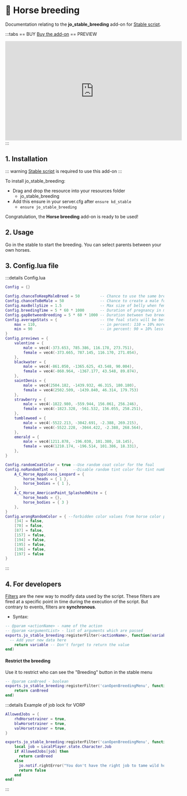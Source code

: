 # :horse: Horse breeding
Documentation relating to the **jo_stable_breeding** add-on for [Stable script](stable).

:::tabs
== BUY
[Buy the add-on](https://jumpon-studios.com/redm/horse-breeding)
== PREVIEW
<iframe width="560" height="315" src="https://www.youtube.com/embed/04A0kd0a8xg?si=n7lf5Dd5czIXD_A_" title="YouTube video player" frameborder="0" allow="accelerometer; autoplay; clipboard-write; encrypted-media; gyroscope; picture-in-picture; web-share" allowfullscreen></iframe>
:::

## 1. Installation
::: warning
[Stable script](stable) is required to use this add-on
:::

To install jo_stable_breeding:
- Drag and drop the resource into your resources folder
  - jo_stable_breeding 
- Add this ensure in your server.cfg after `ensure kd_stable`
  - `ensure jo_stable_breeding`

Congratulation, the **Horse breeding** add-on is ready to be used!

## 2. Usage

Go in the stable to start the breeding.
You can select parents between your own horses. 

## 3. Config.lua file
:::details Config.lua
```lua
Config = {}

Config.chanceToKeepMaleBreed = 50         -- Chance to use the same breed than male
Config.chanceToBeMale = 50                -- Chance to create a male foal
Config.maxBellySize = 1.5                 -- Max size of belly when female is pregnant
Config.breedingTime = 5 * 60 * 1000       -- Duration of pregnancy in ms
Config.gapBetweenBreeding = 5 * 60 * 1000 -- Duration between two breeding of the same horse
Config.averageStats = {                   -- the foal stats will be between min and max of the parents average stats
    max = 110,                            -- in percent: 110 = 10% more than the average of the parents
    min = 90                              -- in percent: 90 = 10% less than the average of the parents
}
Config.previews = {
    valentine = {
        male = vec4(-373.653, 785.386, 116.178, 273.751),
        female = vec4(-373.665, 787.145, 116.170, 271.054),
    },
    blackwater = {
        male = vec4(-861.050, -1365.625, 43.548, 90.004),
        female = vec4(-860.964, -1367.177, 43.548, 89.874),
    },
    saintDenis = {
        male = vec4(2504.182, -1439.932, 46.315, 180.180),
        female = vec4(2502.509, -1439.840, 46.314, 179.753)
    },
    strawberry = {
        male = vec4(-1822.980, -559.944, 156.061, 256.246),
        female = vec4(-1823.328, -561.532, 156.055, 258.251),
    },
    tumbleweed = {
        male = vec4(-5522.213, -3042.691, -2.388, 269.215),
        female = vec4(-5522.228, -3044.422, -2.388, 268.564),
    },
    emerald = {
        male = vec4(1211.878, -196.030, 101.380, 18.145),
        female = vec4(1210.174, -196.514, 101.386, 18.331),
    },
}

Config.randomCoatColor = true --Use random coat color for the foal
Config.noRandomTint = {       --Disable random tint color for tint number X
    A_C_Horse_Appaloosa_Leopard = {
        horse_heads = { 1 },
        horse_bodies = { 1 },
    },
    A_C_Horse_AmericanPaint_SplashedWhite = {
        horse_heads = {},
        horse_bodies = { 3 }
    },
}
Config.wrongRandomColor = { --forbidden color values from horse color palette (-1 from the preview)
    [34] = false,
    [70] = false,
    [87] = false,
    [157] = false,
    [194] = false,
    [195] = false,
    [196] = false,
    [197] = false
}
```
:::

## 4. For developers

[Filters](/DeveloperResources/filters) are the new way to modify data used by the script. These filters are fired at a specific point in time during the execution of the script. But contrary to events, filters are **synchronous**. 

- Syntax: 
```lua
-- @param <actionName> - name of the action
-- @param <argumentList> - list of arguments which are passed
exports.jo_stable_breeding:registerFilter(<actionName>, function(variable)
  -- Add your new data here
	return variable -- Don't forget to return the value
end)
```
#### <Badge type="client" text="Client" /> Restrict the breeding
Use it to restrict who can see the "Breeding" button in the stable menu
```lua
-- @param canBreed - boolean
exports.jo_stable_breeding:registerFilter('canOpenBreedingMenu', function(canBreed)
	return canBreed
end)
```
:::details Example of job lock for VORP
```lua
AllowedJobs = {
    rhdHorsetrainer = true,
    blwHorsetrainer = true,
    valHorsetrainer = true,
}

exports.jo_stable_breeding:registerFilter('canOpenBreedingMenu', function(canBreed)
    local job = LocalPlayer.state.Character.Job
    if AllowedJobs[job] then
      return canBreed
    else
      jo.notif.rightError("You don't have the right job to tame wild horses")
      return false
    end
end)
```
:::